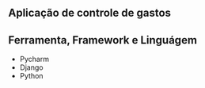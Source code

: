 ## Aplicação de controle de gastos

## Ferramenta, Framework e Linguágem
- Pycharm
- Django
- Python
  

